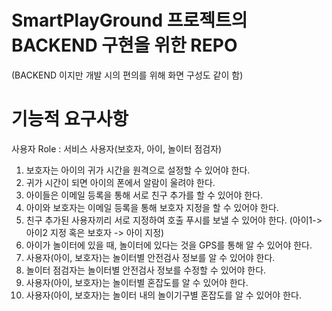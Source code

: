 # SmartPlayGround 프로젝트의 BACKEND 구현을 위한 REPO
(BACKEND 이지만 개발 시의 편의를 위해 화면 구성도 같이 함)



# 기능적 요구사항
사용자 Role : 서비스 사용자(보호자, 아이, 놀이터 점검자)

1. 보호자는 아이의 귀가 시간을 원격으로 설정할 수 있어야 한다.
2. 귀가 시간이 되면 아이의 폰에서 알람이 울려야 한다.
3. 아이들은 이메일 등록을 통해 서로 친구 추가를 할 수 있어야 한다.
4. 아이와 보호자는 이메일 등록을 통해 보호자 지정을 할 수 있어야 한다.
5. 친구 추가된 사용자끼리 서로 지정하여 호출 푸시를 보낼 수 있어야 한다. (아이1-> 아이2 지정 혹은 보호자 -> 아이 지정)
6. 아이가 놀이터에 있을 때, 놀이터에 있다는 것을 GPS를 통해 알 수 있어야 한다.
7. 사용자(아이, 보호자)는 놀이터별 안전검사 정보를 알 수 있어야 한다.
8. 놀이터 점검자는 놀이터별 안전검사 정보를 수정할 수 있어야 한다.
9. 사용자(아이, 보호자)는 놀이터별 혼잡도를 알 수 있어야 한다.
10. 사용자(아이, 보호자)는 놀이터 내의 놀이기구별 혼잡도를 알 수 있어야 한다.
